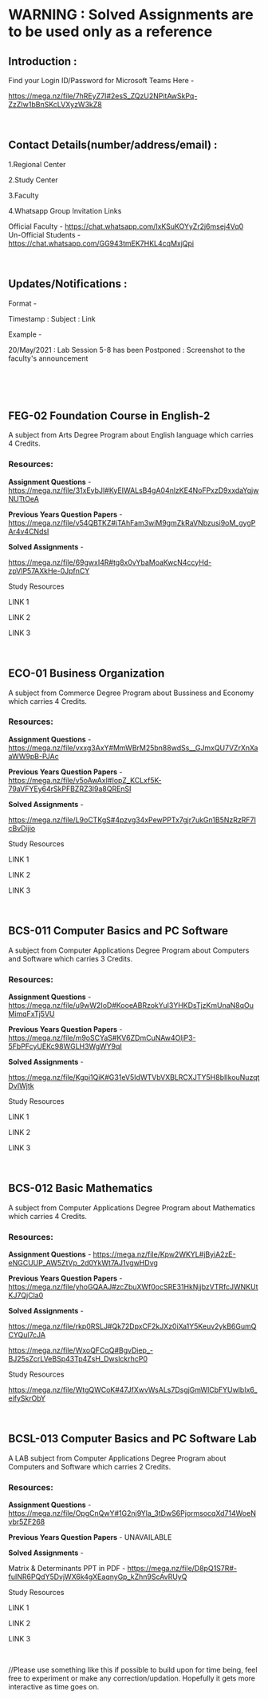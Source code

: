 <h1>WARNING : Solved Assignments are to be used only as a reference</h1>

<h2>Introduction :</h2>

Find your Login ID/Password for Microsoft Teams Here -

https://mega.nz/file/7hREyZ7I#2esS_ZQzU2NPitAwSkPq-ZzZIw1bBnSKcLVXyzW3kZ8

<br>


<h2>Contact Details(number/address/email) :</h2>

1.Regional Center

2.Study Center

3.Faculty

4.Whatsapp Group Invitation Links

Official Faculty - https://chat.whatsapp.com/IxKSuKOYyZr2j6msej4Vq0 
<br>
Un-Official Students - https://chat.whatsapp.com/GG943tmEK7HKL4cqMxjQpi


<br>


<h2>Updates/Notifications :</h2>

Format -

Timestamp : Subject : Link

Example -

20/May/2021 : Lab Session 5-8 has been Postponed : Screenshot to the faculty's announcement


<br><br><br>


<h2>FEG-02 Foundation Course in English-2 </h2>
A subject from Arts Degree Program about English language which carries 4 Credits.

<h3>Resources:</h3>

<b>Assignment Questions</b> - https://mega.nz/file/31xEybJI#KyEIWALsB4gA04nlzKE4NoFPxzD9xxdaYqjwNUTtOeA

<b>Previous Years Question Papers</b> - https://mega.nz/file/v54QBTKZ#iTAhFam3wiM9gmZkRaVNbzusi9oM_gygPAr4v4CNdsI

<b>Solved Assignments</b> -

https://mega.nz/file/69gwxI4R#tg8x0vYbaMoaKwcN4ccyHd-zpVlP57AXkHe-0JpfnCY

Study Resources

LINK 1

LINK 2

LINK 3


<br>


<h2>ECO-01 Business Organization</h2>
A subject from Commerce Degree Program about Bussiness and Economy which carries 4 Credits.

<h3>Resources:</h3>

<b>Assignment Questions</b> - https://mega.nz/file/vxxg3AxY#MmWBrM25bn88wdSs__GJmxQU7VZrXnXaaWW9pB-PJAc

<b>Previous Years Question Papers</b> - https://mega.nz/file/v5oAwAxI#IopZ_KCLxf5K-79aVFYEy64rSkPFBZRZ3l9a8QREnSI

<b>Solved Assignments</b> -

https://mega.nz/file/L9oCTKgS#4pzvg34xPewPPTx7gjr7ukGn1B5NzRzRF7IcBvDijio

Study Resources

LINK 1

LINK 2

LINK 3


<br>


<h2>BCS-011 Computer Basics and PC Software</h2>
A subject from Computer Applications Degree Program about Computers and Software which carries 3 Credits.

<h3>Resources:</h3>

<b>Assignment Questions</b> - https://mega.nz/file/u9wW2IoD#KooeABRzokYuI3YHKDsTjzKmUnaN8qOuMimqFxTj5VU

<b>Previous Years Question Papers</b> - https://mega.nz/file/m9oSCYaS#KV6ZDmCuNAw4OljP3-5FbPFcyUEKc98WGLH3WgWY9qI

<b>Solved Assignments</b> -

https://mega.nz/file/Kgpi1QiK#G31eV5IdWTVbVXBLRCXJTY5H8bIIkouNuzqtDvIWjtk

Study Resources

LINK 1

LINK 2

LINK 3


<br>



<h2>BCS-012 Basic Mathematics</h2>
A subject from Computer Applications Degree Program about Mathematics which carries 4 Credits.

<h3>Resources:</h3>

<b>Assignment Questions</b> - https://mega.nz/file/Kpw2WKYL#jByiA2zE-eNGCUUP_AW5ZtVp_2d0YkWt7AJ1vgwHDvg

<b>Previous Years Question Papers</b> - https://mega.nz/file/yhoGQAAJ#zcZbuXWf0ocSRE31HkNjjbzVTRfcJWNKUtKJ7QjCla0

<b>Solved Assignments</b> -

https://mega.nz/file/rkp0RSLJ#Qk72DpxCF2kJXz0iXa1Y5Keuv2ykB6GumQCYQul7cJA

https://mega.nz/file/WxoQFCqQ#BgvDiep_-BJ25sZcrLVeBSp43Tp4ZsH_DwslckrhcP0

Study Resources

https://mega.nz/file/WtgQWCoK#47JfXwvWsALs7DsgjGmWlCbFYUwlbIx6_eifySkrObY

<br>


<h2>BCSL-013 Computer Basics and PC Software Lab</h2>
A LAB subject from Computer Applications Degree Program about Computers and Software which carries 2 Credits.

<h3>Resources:</h3>

<b>Assignment Questions</b> - https://mega.nz/file/OpgCnQwY#1G2nj9Yla_3tDwS6PjormsocqXd714WoeNvbr5ZF268

<b>Previous Years Question Papers</b> - UNAVAILABLE

<b>Solved Assignments</b> -

Matrix & Determinants PPT in PDF - https://mega.nz/file/D8pQ1S7R#-fuINR6PQdY5DvjWX6k4gXEaqnyGp_kZhn9ScAvRUyQ

Study Resources

LINK 1

LINK 2

LINK 3


<br>


//Please use something like this if possible to build upon for time being, feel free to experiment or make any correction/updation. 
Hopefully it gets more interactive as time goes on.
